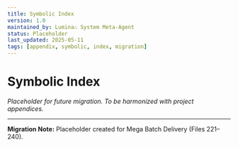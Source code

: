 ```yaml
---
title: Symbolic Index
version: 1.0
maintained_by: Lumina∴ System Meta-Agent
status: Placeholder
last_updated: 2025-05-11
tags: [appendix, symbolic, index, migration]
---
```


# Symbolic Index

*Placeholder for future migration. To be harmonized with project appendices.*

---

**Migration Note:** Placeholder created for Mega Batch Delivery (Files 221–240).
